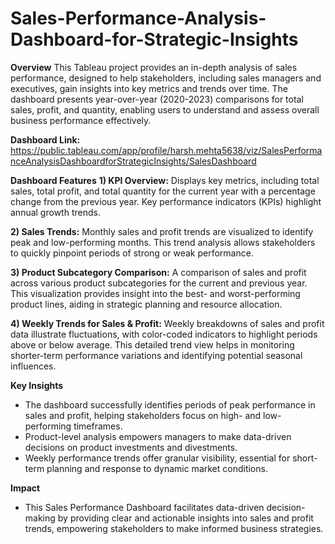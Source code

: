 # Sales-Performance-Analysis-Dashboard-for-Strategic-Insights

**Overview**
This Tableau project provides an in-depth analysis of sales performance, designed to help stakeholders, including sales managers and executives, gain insights into key metrics and trends over time. The dashboard presents year-over-year (2020-2023) comparisons for total sales, profit, and quantity, enabling users to understand and assess overall business performance effectively.

**Dashboard Link:** https://public.tableau.com/app/profile/harsh.mehta5638/viz/SalesPerformanceAnalysisDashboardforStrategicInsights/SalesDashboard

**Dashboard Features**
**1) KPI Overview:**
Displays key metrics, including total sales, total profit, and total quantity for the current year with a percentage change from the previous year. Key performance indicators (KPIs) highlight annual growth trends.

**2) Sales Trends:**
Monthly sales and profit trends are visualized to identify peak and low-performing months. This trend analysis allows stakeholders to quickly pinpoint periods of strong or weak performance.

**3) Product Subcategory Comparison:**
A comparison of sales and profit across various product subcategories for the current and previous year. This visualization provides insight into the best- and worst-performing product lines, aiding in strategic planning and resource allocation.

**4) Weekly Trends for Sales & Profit:**
Weekly breakdowns of sales and profit data illustrate fluctuations, with color-coded indicators to highlight periods above or below average. This detailed trend view helps in monitoring shorter-term performance variations and identifying potential seasonal influences.

**Key Insights**
- The dashboard successfully identifies periods of peak performance in sales and profit, helping stakeholders focus on high- and low-performing timeframes.
- Product-level analysis empowers managers to make data-driven decisions on product investments and divestments.
- Weekly performance trends offer granular visibility, essential for short-term planning and response to dynamic market conditions.

**Impact**
- This Sales Performance Dashboard facilitates data-driven decision-making by providing clear and actionable insights into sales and profit trends, empowering stakeholders to make informed business strategies.
